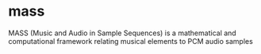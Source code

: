 # mass
MASS (Music and Audio in Sample Sequences) is a mathematical and computational framework relating musical elements to PCM audio samples
